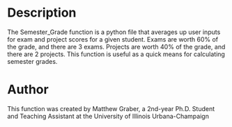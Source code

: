 # Description

The Semester_Grade function is a python file that averages up user inputs for exam and project scores for a given student. Exams are worth 60% of the grade, and there are 3 exams. Projects are worth 40% of the grade, and there are 2 projects. This function is useful as a quick means for calculating semester grades. 
# Author
This function was created by Matthew Graber, a 2nd-year Ph.D. Student and Teaching Assistant at the University of Illinois Urbana-Champaign
